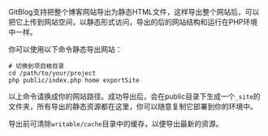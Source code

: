 <!--
author: jockchou
date: 2015-07-24
title: GitBlog全站静态导出
tags: GitBlog
category: GitBlog
status: publish
summary: GitBlog支持把整个博客网站导出为静态HTML文件，这样导出整个网站后，可以把它上传到网站空间，以静态形式访问，导出的后的网站结构和运行在PHP环境中一样。
-->

GitBlog支持把整个博客网站导出为静态HTML文件，这样导出整个网站后，可以把它上传到网站空间，以静态形式访问，导出的后的网站结构和运行在PHP环境中一样。

你可以使用以下命令静态导出网站：

```
# 切换到项目根目录
cd /path/to/your/project
php public/index.php home exportSite
```

以上命令请换成你的网站路径。成功导出后，会在public目录下生成一个`_site`的文件夹，所有导出的静态资源都在这里，你可以随意复制它部署到你的环境中。

导出前可清除`writable/cache`目录中的缓存，以便导出最新的资源。